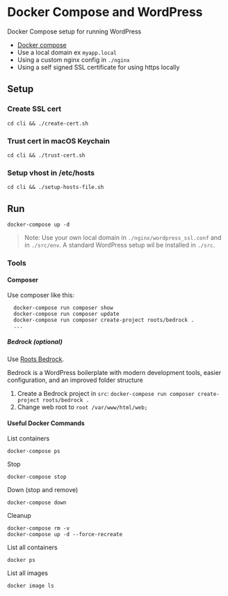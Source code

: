 
# Docker Compose and WordPress

Docker Compose setup for running WordPress

+ [Docker compose](https://docs.docker.com/compose/)
+ Use a local domain ex `myapp.local`
+ Using a custom nginx config in `./nginx`
+ Using a self signed SSL certificate for using https locally

## Setup

### Create SSL cert

```shell
cd cli && ./create-cert.sh
```

### Trust cert in macOS Keychain

```shell
cd cli && ./trust-cert.sh
```

### Setup vhost in /etc/hosts

```shell
cd cli && ./setup-hosts-file.sh
```

## Run

```shell
docker-compose up -d
```

> Note: Use your own local domain in `./nginx/wordpress_ssl.conf` and in `./src/env`.
> A standard WordPress setup wil be installed in `./src`.

### Tools

#### Composer

Use composer like this:

```shell
  docker-compose run composer show
  docker-compose run composer update
  docker-compose run composer create-project roots/bedrock .
  ...
```

##### Bedrock (optional)

Use [Roots Bedrock](https://github.com/roots/bedrock).

Bedrock is a WordPress boilerplate with modern development tools, easier configuration, and an improved folder structure

1. Create a Bedrock project in `src`: `docker-compose run composer create-project roots/bedrock .`
2. Change web root to `root /var/www/html/web;`


#### Useful Docker Commands

List containers

```shell
docker-compose ps
```

Stop

```shell
docker-compose stop
```

Down (stop and remove)

```shell
docker-compose down
```

Cleanup

```shell
docker-compose rm -v
docker-compose up -d --force-recreate
```

List all containers

```shell
docker ps
```

List all images

```shell
docker image ls
```
